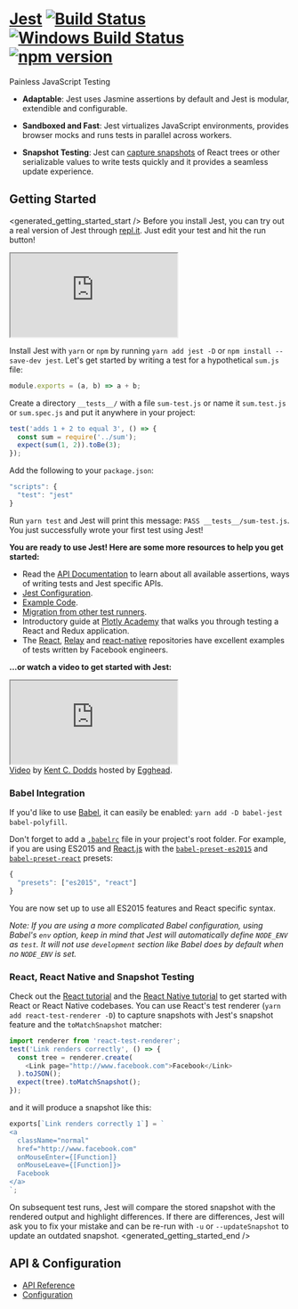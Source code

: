 # [Jest](http://facebook.github.io/jest/) [![Build Status](https://travis-ci.org/facebook/jest.svg?branch=master)](https://travis-ci.org/facebook/jest) [![Windows Build Status](https://ci.appveyor.com/api/projects/status/8n38o44k585hhvhd/branch/master?svg=true)](https://ci.appveyor.com/project/Daniel15/jest/branch/master) [![npm version](https://badge.fury.io/js/jest-cli.svg)](http://badge.fury.io/js/jest-cli)


Painless JavaScript Testing

- **Adaptable**: Jest uses Jasmine assertions by default and Jest is modular, extendible and configurable.

- **Sandboxed and Fast**: Jest virtualizes JavaScript environments, provides browser mocks and runs tests in parallel across workers.

- **Snapshot Testing**: Jest can [capture snapshots](http://facebook.github.io/jest/docs/tutorial-react.html#snapshot-testing) of React trees or other serializable values to write tests quickly and it provides a seamless update experience.

## Getting Started

<generated_getting_started_start />
Before you install Jest, you can try out a real version of Jest through [repl.it](https://repl.it). Just edit your test and hit the run button!
<iframe class="jest-repl" src="https://repl.it/languages/jest?lite=true"></iframe>

Install Jest with `yarn` or `npm` by running `yarn add jest -D` or `npm install --save-dev jest`. Let's get started by writing a test for a hypothetical `sum.js` file:

```javascript
module.exports = (a, b) => a + b;
```

Create a directory `__tests__/` with a file `sum-test.js` or name it `sum.test.js` or `sum.spec.js` and put it anywhere in your project:

```javascript
test('adds 1 + 2 to equal 3', () => {
  const sum = require('../sum');
  expect(sum(1, 2)).toBe(3);
});
```

Add the following to your `package.json`:

```js
"scripts": {
  "test": "jest"
}
```

Run `yarn test` and Jest will print this message: `PASS __tests__/sum-test.js`. You just successfully wrote your first test using Jest!

**You are ready to use Jest! Here are some more resources to help you get started:**

* Read the [API Documentation](https://facebook.github.io/jest/docs/api.html) to learn about all available assertions, ways of writing tests and Jest specific APIs.
* [Jest Configuration](https://facebook.github.io/jest/docs/configuration.html).
* [Example Code](https://github.com/facebook/jest/tree/master/examples/getting_started).
* [Migration from other test runners](https://facebook.github.io/jest/docs/migration-guide.html).
* Introductory guide at [Plotly Academy](https://academy.plot.ly/react/6-testing) that walks you through testing a React and Redux application.
* The [React](https://github.com/facebook/react/tree/master/src/renderers/shared/stack/reconciler/__tests__), [Relay](https://github.com/facebook/relay/tree/master/src/container/__tests__) and [react-native](https://github.com/facebook/react-native/tree/master/Libraries/Animated/src/__tests__) repositories have excellent examples of tests written by Facebook engineers.

**...or watch a video to get started with Jest:**
<div class="video">
  <iframe src="https://fast.wistia.net/embed/iframe/78j73pyz17"></iframe>
</div>
<div class="video-shoutout">
  <a href="https://egghead.io/lessons/javascript-test-javascript-with-jest">Video</a> by <a href="https://twitter.com/kentcdodds">Kent C. Dodds</a> hosted by <a href="https://egghead.io">Egghead</a>.
</div>

### Babel Integration

If you'd like to use [Babel](http://babeljs.io/), it can easily be enabled: `yarn add -D babel-jest babel-polyfill`.

Don't forget to add a [`.babelrc`](https://babeljs.io/docs/usage/babelrc/) file in your project's root folder. For example, if you are using ES2015 and [React.js](https://facebook.github.io/react/) with the [`babel-preset-es2015`](https://babeljs.io/docs/plugins/preset-es2015/) and [`babel-preset-react`](https://babeljs.io/docs/plugins/preset-react/) presets:

```js
{
  "presets": ["es2015", "react"]
}
```

You are now set up to use all ES2015 features and React specific syntax.

*Note: If you are using a more complicated Babel configuration, using Babel's `env` option,
keep in mind that Jest will automatically define `NODE_ENV` as `test`.
It will not use `development` section like Babel does by default when no `NODE_ENV` is set.*

### React, React Native and Snapshot Testing

Check out the [React tutorial](https://facebook.github.io/jest/docs/tutorial-react.html) and the [React Native tutorial](https://facebook.github.io/jest/docs/tutorial-react-native.html) to get started with React or React Native codebases. You can use React's test renderer (`yarn add react-test-renderer -D`) to capture snapshots with Jest's snapshot feature and the `toMatchSnapshot` matcher:

```js
import renderer from 'react-test-renderer';
test('Link renders correctly', () => {
  const tree = renderer.create(
    <Link page="http://www.facebook.com">Facebook</Link>
  ).toJSON();
  expect(tree).toMatchSnapshot();
});
```

and it will produce a snapshot like this:

```js
exports[`Link renders correctly 1`] = `
<a
  className="normal"
  href="http://www.facebook.com"
  onMouseEnter={[Function]}
  onMouseLeave={[Function]}>
  Facebook
</a>
`;
```

On subsequent test runs, Jest will compare the stored snapshot with the rendered output and highlight differences. If there are differences, Jest will ask you to fix your mistake and can be re-run with `-u` or `--updateSnapshot` to update an outdated snapshot.
<generated_getting_started_end />

## API & Configuration

* [API Reference](http://facebook.github.io/jest/docs/api.html)
* [Configuration](http://facebook.github.io/jest/docs/configuration.html)
